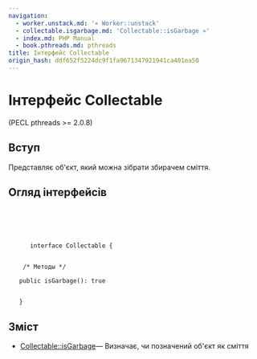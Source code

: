 ```yaml
---
navigation:
  - worker.unstack.md: '« Worker::unstack'
  - collectable.isgarbage.md: 'Collectable::isGarbage »'
  - index.md: PHP Manual
  - book.pthreads.md: pthreads
title: Інтерфейс Collectable
origin_hash: ddf652f5224dc9f1fa9671347921941ca401ea50
---
```

# Інтерфейс Collectable

(PECL pthreads >= 2.0.8)

## Вступ

Представляє об'єкт, який можна зібрати збирачем сміття.

## Огляд інтерфейсів

```classsynopsis


    
    
     
      interface Collectable {
    

    /* Методы */
    
   public isGarbage(): true


   }
```

## Зміст

-   [Collectable::isGarbage](collectable.isgarbage.md)— Визначає, чи позначений об'єкт як сміття
